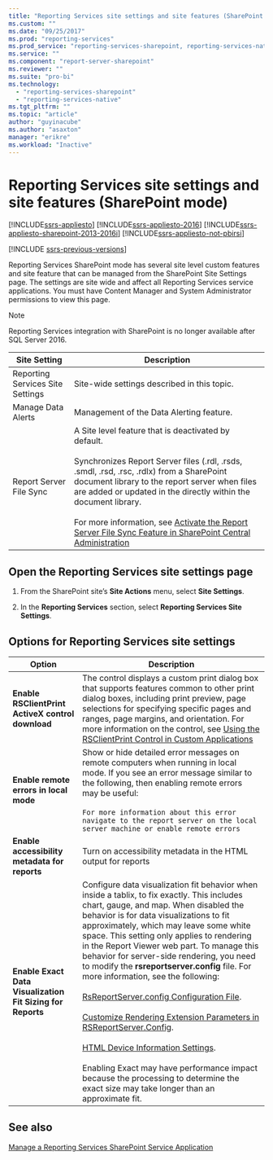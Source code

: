 ```yaml
---
title: "Reporting Services site settings and site features (SharePoint mode) | Microsoft Docs"
ms.custom: ""
ms.date: "09/25/2017"
ms.prod: "reporting-services"
ms.prod_service: "reporting-services-sharepoint, reporting-services-native"
ms.service: ""
ms.component: "report-server-sharepoint"
ms.reviewer: ""
ms.suite: "pro-bi"
ms.technology: 
  - "reporting-services-sharepoint"
  - "reporting-services-native"
ms.tgt_pltfrm: ""
ms.topic: "article"
author: "guyinacube"
ms.author: "asaxton"
manager: "erikre"
ms.workload: "Inactive"
---
```

# Reporting Services site settings and site features (SharePoint mode)

[!INCLUDE[ssrs-appliesto](../../includes/ssrs-appliesto.md)] [!INCLUDE[ssrs-appliesto-2016](../../includes/ssrs-appliesto-2016.md)] [!INCLUDE[ssrs-appliesto-sharepoint-2013-2016i](../../includes/ssrs-appliesto-sharepoint-2013-2016.md)] [!INCLUDE[ssrs-appliesto-not-pbirsi](../../includes/ssrs-appliesto-not-pbirs.md)]

[!INCLUDE [ssrs-previous-versions](../../includes/ssrs-previous-versions.md)]

Reporting Services SharePoint mode has several site level custom features and site feature that can be managed from the SharePoint Site Settings page. The settings are site wide and affect all Reporting Services service applications. You must have Content Manager and System Administrator permissions to view this page.  

> [!NOTE]
> Reporting Services integration with SharePoint is no longer available after SQL Server 2016.

|Site Setting|Description|  
|------------------|-----------------|  
|Reporting Services Site Settings|Site-wide settings described in this topic.|  
|Manage Data Alerts|Management of the Data Alerting feature.|  
|Report Server File Sync|A Site level feature that is deactivated by default.<br /><br /> Synchronizes Report Server files (.rdl, .rsds, .smdl, .rsd, .rsc, .rdlx) from a SharePoint document library to the report server when files are added or updated in the directly within the document library.<br /><br /> For more information, see [Activate the Report Server File Sync Feature in SharePoint Central Administration](../../reporting-services/report-server-sharepoint/activate-the-report-server-file-sync-feature-in-sharepoint-ca.md)|  
  
## Open the Reporting Services site settings page
  
1.  From the SharePoint site’s **Site Actions** menu, select **Site Settings**.  
  
2.  In the **Reporting Services** section, select **Reporting Services Site Settings**.  
  
## Options for Reporting Services site settings
  
|Option|Description|  
|------------|-----------------|  
|**Enable RSClientPrint ActiveX control download**|The control displays a custom print dialog box that supports features common to other print dialog boxes, including print preview, page selections for specifying specific pages and ranges, page margins, and orientation. For more information on the control, see [Using the RSClientPrint Control in Custom Applications](../../reporting-services/report-server-web-service/net-framework/using-the-rsclientprint-control-in-custom-applications.md)|  
|**Enable remote errors in local mode**|Show or hide detailed error messages on remote computers when running in local mode. If you see an error message similar to the following, then enabling remote errors may be useful:<br /><br /> `For more information about this error navigate to the report server on the local server machine or enable remote errors`|  
|**Enable accessibility metadata for reports**|Turn on accessibility metadata in the HTML output for reports|  
|**Enable Exact Data Visualization Fit Sizing for Reports**|Configure data visualization fit behavior when inside a tablix, to fix exactly. This includes chart, gauge, and map. When disabled the behavior is for data visualizations to fit approximately, which may leave some white space. This setting only applies to rendering in the Report Viewer web part. To manage this behavior for server-side rendering, you need to modify the **rsreportserver.config** file. For more information, see the following:<br /><br /> [RsReportServer.config Configuration File](../../reporting-services/report-server/rsreportserver-config-configuration-file.md).<br /><br /> [Customize Rendering Extension Parameters in RSReportServer.Config](../../reporting-services/customize-rendering-extension-parameters-in-rsreportserver-config.md).<br /><br /> [HTML Device Information Settings](../../reporting-services/html-device-information-settings.md).<br /><br /> Enabling Exact may have performance impact because the processing to determine the exact size may take longer than an approximate fit.|  
  
## See also

 [Manage a Reporting Services SharePoint Service Application](../../reporting-services/report-server-sharepoint/manage-a-reporting-services-sharepoint-service-application.md)  
  
  
